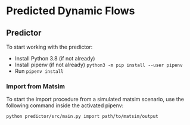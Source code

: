 # Predicted Dynamic Flows

## Predictor
To start working with the predictor:
* Install Python 3.8 (if not already)
* Install pipenv (if not already) `python3 -m pip install --user pipenv`
* Run `pipenv install`

### Import from Matsim
To start the import procedure from a simulated matsim scenario,
use the following command inside the activated pipenv:
```sh
python predictor/src/main.py import path/to/matsim/output
```